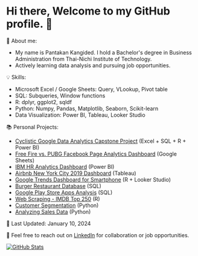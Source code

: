 # Hi there, Welcome to my GitHub profile. 👋

🎯 About me:
- My name is Pantakan Kangided. I hold a Bachelor's degree in Business Administration from Thai-Nichi Institute of Technology.
- Actively learning data analysis and pursuing job opportunities.

💡 Skills:
- Microsoft Excel / Google Sheets: Query, VLookup, Pivot table
- SQL: Subqueries, Window functions
- R: dplyr, ggplot2, sqldf
- Python: Numpy, Pandas, Matplotlib, Seaborn, Scikit-learn
- Data Visualization: Power BI, Tableau, Looker Studio

📚 Personal Projects:
- [Cyclistic Google Data Analytics Capstone Project](https://github.com/pantakanch/Google-Data-Analytics-Capstone-Project-Cyclistic) (Excel + SQL + R + Power BI)
- [Free Fire vs. PUBG Facebook Page Analytics Dashboard](https://docs.google.com/spreadsheets/d/1_dA50fkJpRbdFygU8ExY1YeVSeaQXdXAUIyalINyjng/edit#gid=1535441902) (Google Sheets)
- [IBM HR Analytics Dashboard](https://github.com/pantakanch/IBM-HR-Analytics-Dashboard) (Power BI)
- [Airbnb New York City 2019 Dashboard](https://public.tableau.com/app/profile/pantakan4372/viz/AirbnbNYC2019Dashboard_17016832550350/Dashboard) (Tableau)
- [Google Trends Dashboard for Smartphone](https://github.com/pantakanch/Google-Trends-Dashboard-for-Smartphone) (R + Looker Studio)
- [Burger Restaurant Database](https://github.com/pantakanch/Restaurant-Database) (SQL)
- [Google Play Store Apps Analysis](https://github.com/pantakanch/Google-Play-Store-Apps-SQL-Data-Analysis) (SQL)
- [Web Scraping - IMDB Top 250](https://github.com/pantakanch/Web-Scraping-IMDB-Top-250) (R)
- [Customer Segmentation](https://github.com/pantakanch/Customer-Segmentation-using-K-Means-Clustering) (Python)
- [Analyzing Sales Data](https://github.com/pantakanch/Analyzing-Sales-Data) (Python)

📅 Last Updated: January 10, 2024

📧 Feel free to reach out on [LinkedIn](https://www.linkedin.com/in/pantakan-kangided/) for collaboration or job opportunities.

[![GitHub Stats](https://github-readme-stats.vercel.app/api?username=pantakanch&show_icons=true&hide=contribs)](https://github.com/pantakanch)
